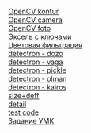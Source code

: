 [OpenCV kontur](https://github.com/Kulikov205/Kontur)</br>
[OpenCV camera](https://github.com/Kulikov205/camera)</br>
[OpenCV foto](https://github.com/Kulikov205/foto)</br>
[Эксель с ключами](https://github.com/Vagabong328/wrenches)</br>
[Цветовая фильтрация](https://github.com/Vagabong328/Color)</br>
[detectron - dozo](https://colab.research.google.com/drive/1b4t_dxL7EHFeFrK1FrD1bCS56FyWnPL4?usp=sharing)</br>
[detectron - vaga](https://colab.research.google.com/drive/1Y-ir-2P2V7A1DUTIDCkafiQJ_-sK1qQ3?usp=sharing)</br>
[detectron - pickle](https://colab.research.google.com/drive/1yu0K4SCykcqPeC_-dtuPk_Uorzu613Or?usp=sharing)</br>
[detectron - olman](https://colab.research.google.com/drive/1pf6FQwPUTfRF87D4-ezqrXTuXZ9JJQOI?usp=sharing)</br>
[detectron - kairos](https://colab.research.google.com/drive/1W3CXVnCuCYQFOqDudDY7tcifz67tDoBq?usp=sharing)</br>
[size+deff](https://colab.research.google.com/drive/1zy2O4CF9xDsIl3LIo8qBxgwbSb6eSWFY?usp=sharing)</br>
[detail](https://colab.research.google.com/drive/1VplROXdLB19C3Tw31Ki6wSp8Qd3N1FCy?usp=sharing)</br>
[test code](https://colab.research.google.com/drive/1euMri7kPGLl7AlCkXOUhSX3JBo4F7iVC?usp=sharing)</br>
[Задание УМК](https://colab.research.google.com/drive/1Ndd1s0lNQqUfpSBpF0SYX9vT-YEvkHXG?usp=sharing)</br>






